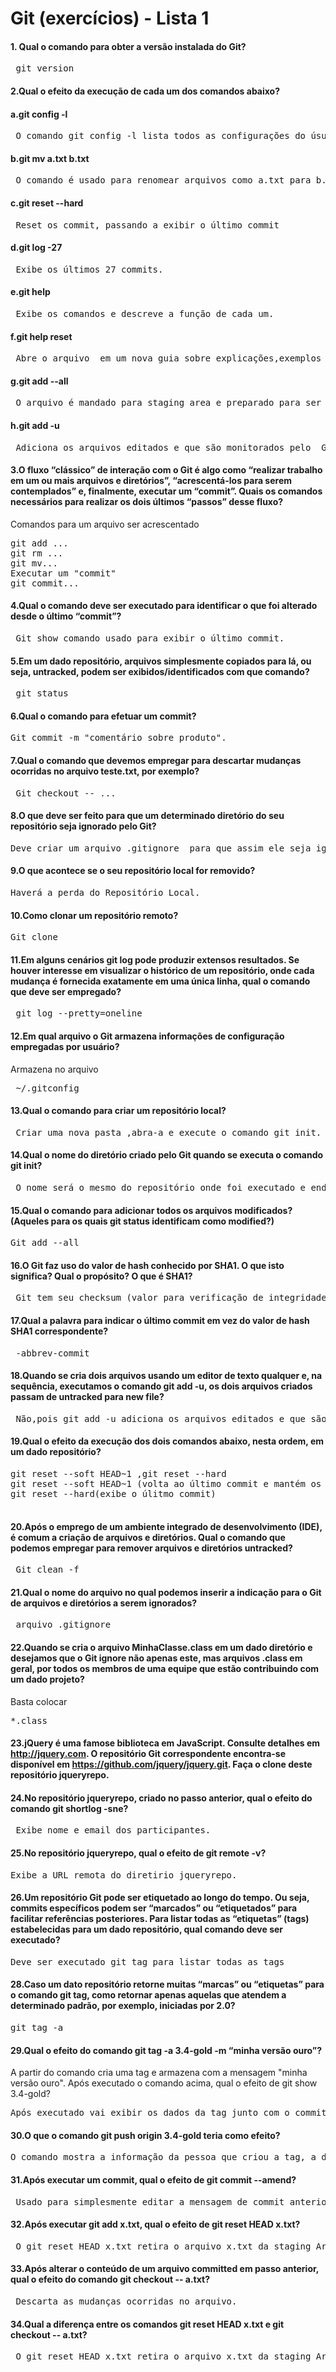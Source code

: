# Git (exercícios) - Lista 1

#### 1. Qual o comando para obter a versão instalada do Git? 
<pre> git version </pre> 

#### 2.Qual o efeito da execução de cada um dos comandos abaixo? 
####  a.git config -l 
<pre> O comando git config -l lista todos as configurações do úsuario em questão. </pre> 

#### b.git mv a.txt b.txt 
<pre> O comando é usado para renomear arquivos como a.txt para b.txt </pre> 
 
#### c.git reset --hard 
<pre> Reset os commit, passando a exibir o último commit </pre> 
 
#### d.git log -27 
<pre> Exibe os últimos 27 commits. </pre> 

#### e.git help 
<pre> Exibe os comandos e descreve a função de cada um. </pre>

#### f.git help reset 
<pre> Abre o arquivo  em um nova guia sobre explicações,exemplos do git reset. </pre>
 
#### g.git add --all 
<pre> O arquivo é mandado para staging area e preparado para ser considerado  no próximo commit.  </pre>

#### h.git add -u  
<pre> Adiciona os arquivos editados e que são monitorados pelo  Git .  </pre>

#### 3.O fluxo “clássico” de interação com o Git é algo como “realizar trabalho em um ou mais arquivos e diretórios”, “acrescentá-los para serem contemplados” e, finalmente, executar um “commit”. Quais os comandos necessários para realizar os dois últimos “passos” desse fluxo? 
Comandos para um arquivo ser acrescentado 
<pre>
git add ... 
git rm ... 
git mv... 
Executar um "commit" 
git commit... 
</pre>
#### 4.Qual o comando deve ser executado para identificar o que foi alterado desde o último “commit”? 
<pre> Git show comando usado para exibir o último commit. </pre>
 
#### 5.Em um dado repositório, arquivos simplesmente copiados para lá, ou seja, untracked, podem ser exibidos/identificados com que comando? 
<pre> git status</pre> 
#### 6.Qual o comando para efetuar um commit? 
<pre>Git commit -m "comentário sobre produto". </pre>

#### 7.Qual o comando que devemos empregar para descartar mudanças ocorridas no arquivo teste.txt, por exemplo? 
<pre> Git checkout -- <arquivo>... </pre>

#### 8.O que deve ser feito para que um determinado diretório do seu repositório seja ignorado pelo Git? 
<pre>Deve criar um arquivo .gitignore  para que assim ele seja ignorado pelo Git. </pre>

#### 9.O que acontece se o seu repositório local for removido? 
<pre>Haverá a perda do Repositório Local. </pre>

#### 10.Como clonar um repositório remoto? 
<pre>Git clone</pre>

#### 11.Em alguns cenários git log pode produzir extensos resultados. Se houver interesse em visualizar o histórico de um repositório, onde cada mudança é fornecida exatamente em uma única linha, qual o comando que deve ser empregado? 
<pre> git log --pretty=oneline </pre>
 
#### 12.Em qual arquivo o Git armazena informações de configuração empregadas por usuário? 
Armazena no arquivo 
<pre> ~/.gitconfig </pre>

#### 13.Qual o comando para criar um repositório local? 
<pre> Criar uma nova pasta ,abra-a e execute o comando git init.  </pre>

#### 14.Qual o nome do diretório criado pelo Git quando se executa o comando git init? 
<pre> O nome será o mesmo do repositório onde foi executado e endereço onde encontrar,como por exemplo , Reinitialized existing Git repository in C:/Users/keslley/Teste/.git/ 
</pre>
#### 15.Qual o comando para adicionar todos os arquivos modificados? (Aqueles para os quais git status identificam como modified?) 
<pre>Git add --all </pre>

#### 16.O Git faz uso do valor de hash conhecido por SHA1. O que isto significa? Qual o propósito? O que é SHA1? 
<pre> Git tem seu checksum (valor para verificação de integridade) calculado antes que seja armazenado e então passa a ser referenciado pelo checksum. Isso significa que é impossível mudar o conteúdo de qualquer arquivo ou diretório sem que o Git tenha conhecimento.O mecanismo que o Git usa para fazer o checksum é chamado de hash SHA-1.O SHA-1 é uma string de 40 caracteres composta de caracteres hexadecimais (0-9 e a-f) que é calculado a partir do conteúdo de um arquivo ou estrutura de um diretório no Git. 
</pre>
#### 17.Qual a palavra para indicar o último commit em vez do valor de hash SHA1 correspondente? 
<pre> -abbrev-commit </pre>

#### 18.Quando se cria dois arquivos usando um editor de texto qualquer e, na sequência, executamos o comando git add -u, os dois arquivos criados passam de untracked para new file? 
<pre> Não,pois git add -u adiciona os arquivos editados e que são monitorados pelo git. </pre>

#### 19.Qual o efeito da execução dos dois comandos abaixo, nesta ordem, em um dado repositório? 
<pre>
git reset --soft HEAD~1 ,git reset --hard 
git reset --soft HEAD~1 (volta ao último commit e mantém os últimos arquivos no Stage) 
git reset --hard(exibe o úlitmo commit) 
 </pre>
#### 20.Após o emprego de um ambiente integrado de desenvolvimento (IDE), é comum a criação de arquivos e diretórios. Qual o comando que podemos empregar para remover arquivos e diretórios untracked? 
<pre> Git clean -f </pre>

#### 21.Qual o nome do arquivo no qual podemos inserir a indicação para o Git de arquivos e diretórios a serem ignorados? 
<pre> arquivo .gitignore  </pre>

#### 22.Quando se cria o arquivo MinhaClasse.class em um dado diretório e desejamos que o Git ignore não apenas este, mas arquivos .class em geral, por todos os membros de uma equipe que estão contribuindo com um dado projeto? 
Basta colocar 
<pre>*.class  </pre>

#### 23.jQuery é uma famose biblioteca em JavaScript. Consulte detalhes em http://jquery.com. O repositório Git correspondente encontra-se disponível em https://github.com/jquery/jquery.git. Faça o clone deste repositório jqueryrepo. 

#### 24.No repositório jqueryrepo, criado no passo anterior, qual o efeito do comando git shortlog -sne? 
<pre> Exibe nome e email dos participantes. </pre>
 
#### 25.No repositório jqueryrepo, qual o efeito de git remote -v? 
<pre>Exibe a URL remota do diretirio jqueryrepo. </pre>

#### 26.Um repositório Git pode ser etiquetado ao longo do tempo. Ou seja, commits específicos podem ser “marcados” ou “etiquetados” para facilitar referências posteriores. Para listar todas as “etiquetas” (tags) estabelecidas para um dado repositório, qual comando deve ser executado? 
<pre>Deve ser executado git tag para listar todas as tags </pre>

#### 28.Caso um dato repositório retorne muitas “marcas” ou “etiquetas” para o comando git tag, como retornar apenas aquelas que atendem a determinado padrão, por exemplo, iniciadas por 2.0? 
<pre>git tag -a <nome>  </pre>

#### 29.Qual o efeito do comando git tag -a 3.4-gold -m “minha versão ouro”? 
A partir do comando cria uma tag e armazena com a mensagem "minha versão ouro". 
Após executado o comando acima, qual o efeito de git show 3.4-gold? 
<pre>Após executado vai exibir os dados da tag junto com o commit. </pre>

#### 30.O que o comando git push origin 3.4-gold teria como efeito? 
<pre>O comando mostra a informação da pessoa que criou a tag, a data de quando o commit foi taggeado, e a mensagem antes de mostrar a informação do commit. 
</pre>

#### 31.Após executar um commit, qual o efeito de git commit --amend? 
<pre> Usado para simplesmente editar a mensagem de commit anterior sem alterar o seu instantâneo. Funde o antigo commit com o novo(o antigo com corre 
</pre>
#### 32.Após executar git add x.txt, qual o efeito de git reset HEAD x.txt? 
<pre> O git reset HEAD x.txt retira o arquivo x.txt da staging Area </pre>

#### 33.Após alterar o conteúdo de um arquivo committed em passo anterior, qual o efeito do comando git checkout -- a.txt? 
<pre> Descarta as mudanças ocorridas no arquivo. </pre>

#### 34.Qual a diferença entre os comandos git reset HEAD x.txt e git checkout -- a.txt? 
<pre> O git reset HEAD x.txt retira o arquivo x.txt da staging Area,já o git checkout -- a.txt descarta as mudanças feitas no arquivo
</pre>











